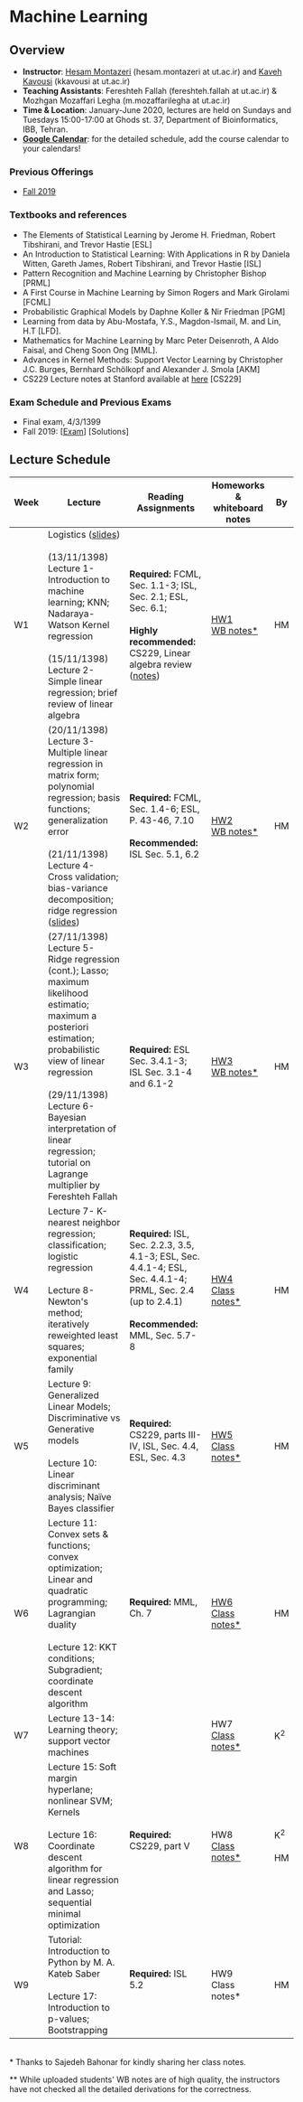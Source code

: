 # Machine Learning 

## Overview
- **Instructor**: [Hesam Montazeri](http://lcbb.ut.ac.ir) (hesam.montazeri at ut.ac.ir) and [Kaveh Kavousi](http://cbb.ut.ac.ir) (kkavousi at ut.ac.ir)
- **Teaching Assistants**: Fereshteh Fallah (fereshteh.fallah at ut.ac.ir) & Mozhgan Mozaffari Legha (m.mozaffarilegha at ut.ac.ir)
- **Time & Location**: January-June 2020, lectures are held on Sundays and Tuesdays 15:00-17:00 at Ghods st. 37, Department of Bioinformatics, IBB, Tehran.
- **[Google Calendar](https://calendar.google.com/calendar/embed?src=kcusveuj8kebja2cjf909fu8kk%40group.calendar.google.com&ctz=Asia%2FTehran)**: for the detailed schedule, add the course calendar to your calendars!

### Previous Offerings
- [Fall 2019](PreviousOfferings/Fall2019/) 
### Textbooks and references
- The Elements of Statistical Learning by Jerome H. Friedman, Robert Tibshirani, and Trevor Hastie [ESL]
- An Introduction to Statistical Learning: With Applications in R by Daniela Witten, Gareth James, Robert Tibshirani, and Trevor Hastie [ISL]
- Pattern Recognition and Machine Learning by Christopher Bishop  [PRML]
- A First Course in Machine Learning by Simon Rogers and Mark Girolami [FCML]
- Probabilistic Graphical Models by Daphne Koller & Nir Friedman [PGM]
- Learning from data by Abu-Mostafa, Y.S., Magdon-Ismail, M. and Lin, H.T [LFD].
- Mathematics for Machine Learning by Marc Peter Deisenroth, A Aldo Faisal, and Cheng Soon Ong [MML].
- Advances in Kernel Methods: Support Vector Learning by Christopher J.C. Burges, Bernhard Schölkopf and Alexander J. Smola [AKM]
- CS229 Lecture notes at Stanford available at [here](http://cs229.stanford.edu/syllabus.html) [CS229] 

### Exam Schedule and Previous Exams
- Final exam, 4/3/1399 
- Fall 2019: [[Exam](Exams/ML-2019-fall.pdf)] [Solutions]

## Lecture Schedule 

Week | Lecture | Reading Assignments | Homeworks & whiteboard notes | By |
 ------------- | -------------------------- | ------------- | ------------- | ------ |
W1 | Logistics ([slides](lectures/W01-L00-logistics.pdf)) <br> <br> (13/11/1398) Lecture 1- Introduction to machine learning; KNN; Nadaraya-Watson Kernel regression <br> <br>  (15/11/1398) Lecture 2- Simple linear regression; brief review of linear algebra | **Required:** FCML, Sec. 1.1-3; ISL, Sec. 2.1; ESL, Sec. 6.1; <br> <br>  **Highly recommended:** CS229, Linear algebra review ([notes](http://cs229.stanford.edu/summer2019/cs229-linalg.pdf)) | [HW1](homeworks/HW01.pdf) <br> [WB notes*](lectures/W01-WB-notes.pdf) | HM |
W2 | (20/11/1398) Lecture 3- Multiple linear regression in matrix form; polynomial regression; basis functions; generalization error <br> <br>  (21/11/1398) Lecture 4- Cross validation; bias-variance decomposition; ridge regression ([slides](lectures/W02-L04-regression.pdf))  | **Required:** FCML, Sec. 1.4-6; ESL, P. 43-46,  7.10 <br> <br> **Recommended:** ISL Sec. 5.1, 6.2  |  [HW2](homeworks/HW02.pdf) <br> [WB notes*](lectures/W02-WB-notes.pdf) | HM |
W3 | (27/11/1398) Lecture 5- Ridge regression (cont.); Lasso; maximum likelihood estimatio; maximum a posteriori estimation;  probabilistic view of linear regression  <br> <br>  (29/11/1398) Lecture 6- Bayesian interpretation of linear regression; tutorial on Lagrange multiplier by Fereshteh Fallah  | **Required:** ESL Sec. 3.4.1-3; ISL Sec. 3.1-4 and 6.1-2 | [HW3](homeworks/HW03.pdf) <br> [WB notes*](lectures/W03-WB-notes.pdf) | HM |
W4 | Lecture 7-  K-nearest neighbor regression; classification; logistic regression <br> <br>  Lecture 8- Newton's method; iteratively reweighted least squares; exponential family | **Required:**  ISL, Sec. 2.2.3, 3.5, 4.1-3; ESL, Sec. 4.4.1-4; ESL, Sec. 4.4.1-4; PRML, Sec. 2.4 (up to 2.4.1) <br> <br> **Recommended:**  MML, Sec. 5.7-8 | [HW4](homeworks/HW04.pdf) <br>  [Class notes*](lectures/W04-WB-notes.pdf)  | HM |
W5 |  Lecture 9: Generalized Linear Models; Discriminative vs Generative models <br> <br> Lecture 10:  Linear discriminant analysis; Naïve Bayes classifier | **Required:** CS229, parts III-IV, ISL, Sec. 4.4, ESL, Sec. 4.3  <br> <br> | [HW5](homeworks/HW05.pdf) <br>  [Class notes*](lectures/W05-WB-notes.pdf)  | HM |
W6 |  Lecture 11:  Convex sets & functions; convex optimization; Linear and quadratic programming; Lagrangian duality <br> <br> Lecture 12: KKT conditions; Subgradient; coordinate descent algorithm   | **Required:**  MML, Ch. 7   <br> <br> | [HW6](homeworks/HW06.pdf) <br> [Class notes*](lectures/W06-WB-notes.pdf)  | HM |
W7 |  Lecture 13-14: Learning theory; support vector machines   | <br> <br> | HW7  <br> [Class notes*](lectures/W07-class-notes.pdf)  | K<sup>2</sup> |
W8 |  Lecture 15: Soft margin hyperlane; nonlinear SVM; Kernels <br> <br> Lecture 16:  Coordinate descent algorithm for linear regression and Lasso; sequential minimal optimization  | **Required:**  CS229, part V  <br> <br> | HW8 <br> [Class notes*](lectures/W08-class-notes-SVM.pdf)  | K<sup>2</sup> <br><br> HM |
W9 |  Tutorial: Introduction to Python by M. A. Kateb Saber  <br> <br> Lecture 17: Introduction to p-values; Bootstrapping   | **Required:**   ISL 5.2  <br> <br> | HW9 <br> Class notes*  |  HM |



<br>
* Thanks to Sajedeh Bahonar for kindly sharing her class notes. 

** While uploaded students' WB notes are of high quality, the instructors have not checked all the detailed derivations for the correctness.


